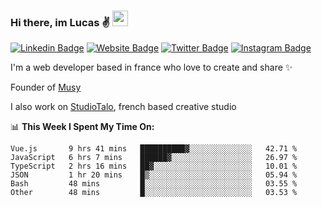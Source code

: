 ### Hi there, im Lucas ✌️ <img src="https://media.giphy.com/media/hvRJCLFzcasrR4ia7z/giphy.gif" width="25px">
[![Linkedin Badge](https://img.shields.io/badge/-LinkedIn-0e76a8?style=flat-square&logo=Linkedin&logoColor=white)](https://www.linkedin.com/in/lucasbellier/)
[![Website Badge](https://img.shields.io/badge/Website-3b5998?style=flat-square&logo=google-chrome&logoColor=white)](https://lucasblr.fr)
[![Twitter Badge](https://img.shields.io/badge/-Twitter-00acee?style=flat-square&logo=Twitter&logoColor=white)](https://twitter.com/ImJustLucas_)
[![Instagram Badge](https://img.shields.io/badge/-Instagram-e4405f?style=flat-square&logo=Instagram&logoColor=white)](https://instagram.com/luuucas.blr/)

I'm a web developer based in france who love to create and share ✨

Founder of [Musy](https://musy.app)

I also work on [StudioTalo](https://talodev.fr), french based creative studio

📊 **This Week I Spent My Time On:**
<!--START_SECTION:waka-->

```text
Vue.js       9 hrs 41 mins   ██████████▓░░░░░░░░░░░░░░   42.71 %
JavaScript   6 hrs 7 mins    ██████▓░░░░░░░░░░░░░░░░░░   26.97 %
TypeScript   2 hrs 16 mins   ██▓░░░░░░░░░░░░░░░░░░░░░░   10.01 %
JSON         1 hr 20 mins    █▒░░░░░░░░░░░░░░░░░░░░░░░   05.94 %
Bash         48 mins         █░░░░░░░░░░░░░░░░░░░░░░░░   03.55 %
Other        48 mins         █░░░░░░░░░░░░░░░░░░░░░░░░   03.53 %
```

<!--END_SECTION:waka-->

